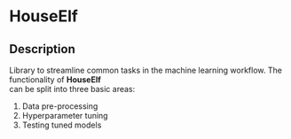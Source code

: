 # HouseElf
## Description
Library to streamline common tasks in the machine learning workflow. The functionality of **HouseElf** <br /> can be split into three basic areas:

1.  Data pre-processing
2.  Hyperparameter tuning
3.  Testing tuned models 

